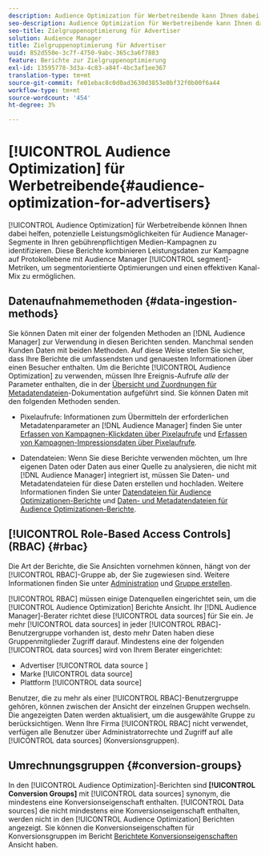```yaml
---
description: Audience Optimization für Werbetreibende kann Ihnen dabei helfen, potenzielle Leistungsmöglichkeiten für Audience Manager-Segmente in Ihren gebührenpflichtigen Kampagnen zu ermitteln. Diese Berichte kombinieren Leistungsdaten zur Kampagne auf Protokollierungsebene mit Segmentmetriken auf Audience Manager-Ebene, um segmentorientierte Optimierungen und einen effektiven Kanal-Mix zu ermöglichen.
seo-description: Audience Optimization für Werbetreibende kann Ihnen dabei helfen, potenzielle Leistungsmöglichkeiten für Audience Manager-Segmente in Ihren gebührenpflichtigen Kampagnen zu ermitteln. Diese Berichte kombinieren Leistungsdaten zur Kampagne auf Protokollierungsebene mit Segmentmetriken auf Audience Manager-Ebene, um segmentorientierte Optimierungen und einen effektiven Kanal-Mix zu ermöglichen.
seo-title: Zielgruppenoptimierung für Advertiser
solution: Audience Manager
title: Zielgruppenoptimierung für Advertiser
uuid: 852d550e-3c7f-4750-9abc-365c3a6f7883
feature: Berichte zur Zielgruppenoptimierung
exl-id: 13595778-3d3a-4c83-a84f-4bc3af1ee367
translation-type: tm+mt
source-git-commit: fe01ebac8c0d0ad3630d3853e0bf32f0b00f6a44
workflow-type: tm+mt
source-wordcount: '454'
ht-degree: 3%

---
```


# [!UICONTROL Audience Optimization] für Werbetreibende{#audience-optimization-for-advertisers}

[!UICONTROL Audience Optimization] für Werbetreibende können Ihnen dabei helfen, potenzielle Leistungsmöglichkeiten für Audience Manager-Segmente in Ihren gebührenpflichtigen Medien-Kampagnen zu identifizieren. Diese Berichte kombinieren Leistungsdaten zur Kampagne auf Protokollebene mit Audience Manager [!UICONTROL segment]-Metriken, um segmentorientierte Optimierungen und einen effektiven Kanal-Mix zu ermöglichen.

## Datenaufnahmemethoden {#data-ingestion-methods}

Sie können Daten mit einer der folgenden Methoden an [!DNL Audience Manager] zur Verwendung in diesen Berichten senden. Manchmal senden Kunden Daten mit beiden Methoden. Auf diese Weise stellen Sie sicher, dass Ihre Berichte die umfassendsten und genauesten Informationen über einen Besucher enthalten. Um die Berichte [!UICONTROL Audience Optimization] zu verwenden, müssen Ihre Ereignis-Aufrufe *alle* der Parameter enthalten, die in der [Übersicht und Zuordnungen für Metadatendateien](../../../reporting/audience-optimization-reports/metadata-files-intro/metadata-file-overview.md)-Dokumentation aufgeführt sind. Sie können Daten mit den folgenden Methoden senden.

* Pixelaufrufe: Informationen zum Übermitteln der erforderlichen Metadatenparameter an [!DNL Audience Manager] finden Sie unter [Erfassen von Kampagnen-Klickdaten über Pixelaufrufe](../../../integration/media-data-integration/click-data-pixels.md) und [Erfassen von Kampagnen-Impressionsdaten über Pixelaufrufe](../../../integration/media-data-integration/impression-data-pixels.md).

* Datendateien: Wenn Sie diese Berichte verwenden möchten, um Ihre eigenen Daten oder Daten aus einer Quelle zu analysieren, die nicht mit [!DNL Audience Manager] integriert ist, müssen Sie Daten- und Metadatendateien für diese Daten erstellen und hochladen. Weitere Informationen finden Sie unter [Datendateien für Audience Optimizationen-Berichte](../../../reporting/audience-optimization-reports/metadata-files-intro/datafiles-intro.md) und [Daten- und Metadatendateien für Audience Optimizationen-Berichte](../../../reporting/audience-optimization-reports/metadata-files-intro/metadata-files-intro.md).

## [!UICONTROL Role-Based Access Controls] (RBAC)  {#rbac}

Die Art der Berichte, die Sie Ansichten vornehmen können, hängt von der [!UICONTROL RBAC]-Gruppe ab, der Sie zugewiesen sind. Weitere Informationen finden Sie unter [Administration](../../../features/administration/administration-overview.md) und [Gruppe erstellen](../../../features/administration/administration-overview.md#create-group).

[!UICONTROL RBAC] müssen einige Datenquellen eingerichtet sein, um die  [!UICONTROL Audience Optimization] Berichte Ansicht. Ihr [!DNL Audience Manager]-Berater richtet diese [!UICONTROL data sources] für Sie ein. Je mehr [!UICONTROL data sources] in jeder [!UICONTROL RBAC]-Benutzergruppe vorhanden ist, desto mehr Daten haben diese Gruppenmitglieder Zugriff darauf. Mindestens eine der folgenden [!UICONTROL data sources] wird von Ihrem Berater eingerichtet:

* Advertiser [!UICONTROL data source ]
* Marke [!UICONTROL data source]
* Plattform [!UICONTROL data source]

Benutzer, die zu mehr als einer [!UICONTROL RBAC]-Benutzergruppe gehören, können zwischen der Ansicht der einzelnen Gruppen wechseln. Die angezeigten Daten werden aktualisiert, um die ausgewählte Gruppe zu berücksichtigen. Wenn Ihre Firma [!UICONTROL RBAC] nicht verwendet, verfügen alle Benutzer über Administratorrechte und Zugriff auf alle [!UICONTROL data sources] (Konversionsgruppen).

## Umrechnungsgruppen {#conversion-groups}

In den [!UICONTROL Audience Optimization]-Berichten sind **[!UICONTROL Conversion Groups]** mit [!UICONTROL data sources] synonym, die mindestens eine Konversionseigenschaft enthalten. [!UICONTROL Data sources] die nicht mindestens eine Konversionseigenschaft enthalten, werden nicht in den  [!UICONTROL Audience Optimization] Berichten angezeigt. Sie können die Konversionseigenschaften für Konversionsgruppen im Bericht [Berichtete Konversionseigenschaften](../../../reporting/audience-optimization-reports/aor-advertisers/reported-conversion-traits.md) Ansicht haben.
